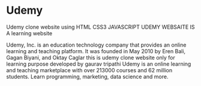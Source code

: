 # Udemy
Udemy clone website using HTML CSS3 JAVASCRIPT UDEMY WEBSAITE IS A learning website

Udemy, Inc. is an education technology company that provides an online learning and teaching platform. It was founded in May 2010 by Eren Bali, Gagan Biyani, and Oktay Caglar
this is udemy clone website only for learning purpose
developed by gaurav tripathi
Udemy is an online learning and teaching marketplace with over 213000
courses and 62 million students. Learn programming, marketing, 
data science and more.
